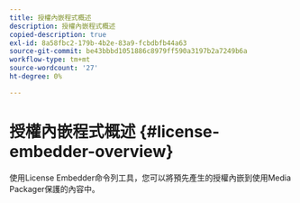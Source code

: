 ```yaml
---
title: 授權內嵌程式概述
description: 授權內嵌程式概述
copied-description: true
exl-id: 8a58fbc2-179b-4b2e-83a9-fcbdbfb44a63
source-git-commit: be43bbbd1051886c8979ff590a3197b2a7249b6a
workflow-type: tm+mt
source-wordcount: '27'
ht-degree: 0%

---
```


# 授權內嵌程式概述 {#license-embedder-overview}

使用License Embedder命令列工具，您可以將預先產生的授權內嵌到使用Media Packager保護的內容中。
